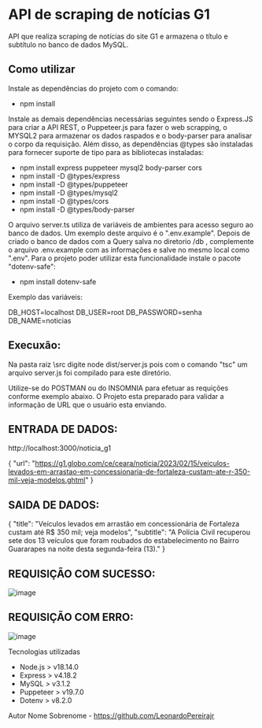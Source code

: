 # API de scraping de notícias G1

API que realiza scraping de notícias do site G1 e armazena o título e subtítulo no banco de dados MySQL.

## Como utilizar

Instale as dependências do projeto com o comando:

 - npm install

Instale as demais dependências necessárias seguintes sendo o Express.JS para criar a API REST, o Puppeteer.js para fazer o web scrapping, o MYSQL2 para armazenar os dados raspados e o body-parser para analisar o corpo da requisição. Além disso, as dependências @types são instaladas para fornecer suporte de tipo para as bibliotecas instaladas:

- npm install express puppeteer mysql2 body-parser cors
- npm install -D @types/express 
- npm install -D @types/puppeteer 
- npm install -D @types/mysql2 
- npm install -D @types/cors 
- npm install -D @types/body-parser

O arquivo server.ts utiliza de variáveis de ambientes para acesso seguro ao banco de dados.
Um exemplo deste arquivo é o ".env.example". Depois de criado o banco de dados com a Query salva no diretorio /db , complemente o arquivo .env.example com as informações e salve no mesmo local como ".env".
Para o projeto poder utilizar esta funcionalidade instale o pacote "dotenv-safe":

- npm install dotenv-safe

Exemplo das variáveis:

DB_HOST=localhost
DB_USER=root
DB_PASSWORD=senha
DB_NAME=noticias

## Execuxão:

Na pasta raiz \src digite node dist/server.js pois com o comando "tsc" um arquivo server.js foi compilado para este diretório.

Utilize-se do POSTMAN ou do INSOMNIA para efetuar as requições conforme exemplo abaixo. O Projeto esta preparado para validar a informação de URL que o usuário esta enviando.

## ENTRADA DE DADOS:

http://localhost:3000/noticia_g1

{
  "url": "https://g1.globo.com/ce/ceara/noticia/2023/02/15/veiculos-levados-em-arrastao-em-concessionaria-de-fortaleza-custam-ate-r-350-mil-veja-modelos.ghtml"
}

## SAIDA DE DADOS:

{
    "title": "Veículos levados em arrastão em concessionária de Fortaleza custam até R$ 350 mil; veja modelos",
    "subtitle": "A Polícia Civil recuperou sete dos 13 veículos que foram roubados do estabelecimento no Bairro Guararapes na noite desta segunda-feira (13)."
}

## REQUISIÇÃO COM SUCESSO: 

![image](https://user-images.githubusercontent.com/30580018/218987571-5718502a-b08a-4bba-89a6-05d2fd19cbe1.png)

## REQUISIÇÃO COM ERRO:

![image](https://user-images.githubusercontent.com/30580018/218988685-005cee27-5dba-4076-ba3d-5a30b5ab2bf4.png)


Tecnologias utilizadas
- Node.js > v18.14.0
- Express > v4.18.2
- MySQL > v3.1.2
- Puppeteer > v19.7.0
- Dotenv > v8.2.0

Autor
Nome Sobrenome - https://github.com/LeonardoPereirajr





